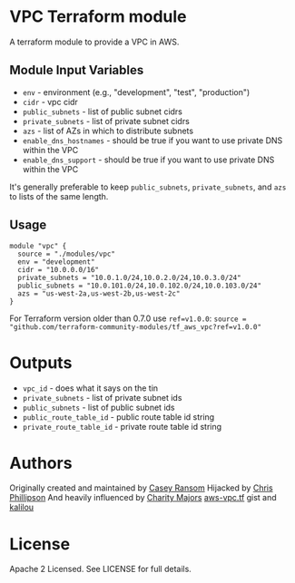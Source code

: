 VPC Terraform module
===========

A terraform module to provide a VPC in AWS.


Module Input Variables
----------------------

- `env` - environment (e.g., "development", "test", "production")
- `cidr` - vpc cidr
- `public_subnets` - list of public subnet cidrs
- `private_subnets` - list of private subnet cidrs
- `azs` - list of AZs in which to distribute subnets
- `enable_dns_hostnames` - should be true if you want to use private DNS within the VPC
- `enable_dns_support` - should be true if you want to use private DNS within the VPC

It's generally preferable to keep `public_subnets`, `private_subnets`, and
`azs` to lists of the same length.

Usage
-----

```hcl
module "vpc" {
  source = "./modules/vpc"
  env = "development"
  cidr = "10.0.0.0/16"
  private_subnets = "10.0.1.0/24,10.0.2.0/24,10.0.3.0/24"
  public_subnets = "10.0.101.0/24,10.0.102.0/24,10.0.103.0/24"
  azs = "us-west-2a,us-west-2b,us-west-2c"
}
```

For Terraform version older than 0.7.0 use `ref=v1.0.0`:
`source = "github.com/terraform-community-modules/tf_aws_vpc?ref=v1.0.0"`

Outputs
=======

 - `vpc_id` - does what it says on the tin
 - `private_subnets` - list of private subnet ids
 - `public_subnets` - list of public subnet ids
 - `public_route_table_id` - public route table id string
 - `private_route_table_id` - private route table id string

Authors
=======

Originally created and maintained by [Casey Ransom](https://github.com/cransom)
Hijacked by [Chris Phillipson](https://github.com/fastnsilver)
And heavily influenced by [Charity Majors](https://github.com/charity) [aws-vpc.tf](https://gist.github.com/charity/28cbb58c913794b225afb8a0fefac542) gist and [kalilou](http://blog.kaliloudiaby.com/index.php/terraform-to-provision-vpc-on-aws-amazon-web-services/)

License
=======

Apache 2 Licensed. See LICENSE for full details.